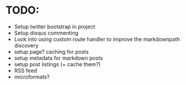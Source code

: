 TODO:
=====

  * Setup twitter bootstrap in project
  * Setup disqus commenting
  * Look into using custom route handler to improve the markdownpath discovery
  * setup page? caching for posts
  * setup metadata for markdown posts
  * setup post listings (+ cache them?)
  * RSS feed
  * microformats?
